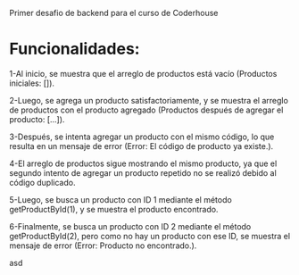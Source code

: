 Primer desafio de backend para el curso de Coderhouse

# Funcionalidades:

1-Al inicio, se muestra que el arreglo de productos está vacío (Productos iniciales: []).

2-Luego, se agrega un producto satisfactoriamente, y se muestra el arreglo de productos con el producto agregado (Productos después de agregar el producto: [...]).

3-Después, se intenta agregar un producto con el mismo código, lo que resulta en un mensaje de error (Error: El código de producto ya existe.).

4-El arreglo de productos sigue mostrando el mismo producto, ya que el segundo intento de agregar un producto repetido no se realizó debido al código duplicado.

5-Luego, se busca un producto con ID 1 mediante el método getProductById(1), y se muestra el producto encontrado.

6-Finalmente, se busca un producto con ID 2 mediante el método getProductById(2), pero como no hay un producto con ese ID, se muestra el mensaje de error (Error: Producto no encontrado.).


asd 